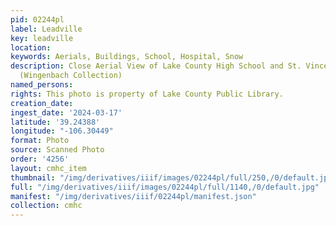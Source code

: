 ```yaml
---
pid: 02244pl
label: Leadville
key: leadville
location: 
keywords: Aerials, Buildings, School, Hospital, Snow
description: Close Aerial View of Lake County High School and St. Vincent's Hospital
  (Wingenbach Collection)
named_persons: 
rights: This photo is property of Lake County Public Library.
creation_date: 
ingest_date: '2024-03-17'
latitude: '39.24388'
longitude: "-106.30449"
format: Photo
source: Scanned Photo
order: '4256'
layout: cmhc_item
thumbnail: "/img/derivatives/iiif/images/02244pl/full/250,/0/default.jpg"
full: "/img/derivatives/iiif/images/02244pl/full/1140,/0/default.jpg"
manifest: "/img/derivatives/iiif/02244pl/manifest.json"
collection: cmhc
---
```

